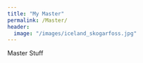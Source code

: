 ```yaml
---
title: "My Master"
permalink: /Master/
header:
  image: "/images/iceland_skogarfoss.jpg"
---
```


Master Stuff